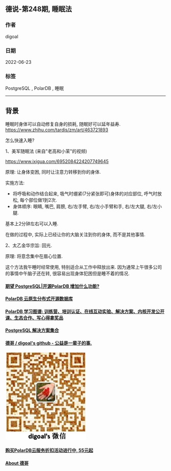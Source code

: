 ## 德说-第248期, 睡眠法               
                                                                                      
### 作者                                                                                      
digoal                                                                                      
                                                                                      
### 日期                                                                                      
2022-06-23                                                                          
                                                                                      
### 标签                                                                                      
PostgreSQL , PolarDB , 睡眠                                                                  
                                                                                      
----                                                                        
                                                                                      
## 背景     
睡眠时身体可以自动修复自身的损耗, 随眠好可以延年益寿.     https://www.zhihu.com/tardis/zm/art/463721893    
  
怎么快速入睡?   
  
1、美军随眠法 (来自"老高和小茉"的视频)  
  
https://www.ixigua.com/6952084224207749645  
  
原理: 让身体变困, 同时让注意力转移到你的身体.    
  
实施方法:   
- 将呼吸和动作结合起来, 吸气时绷紧(7分紧张即可)身体的对应部位, 呼气时放松, 每个部位做1到2次.   
- 身体顺序: 眼睛, 嘴巴, 肩膀, 右/左手臂, 右/左小手臂和手, 右/左大腿, 右/左小腿.    
  
基本上2分钟左右可以入睡.     
  
在做的过程中, 实际上已经让你的大脑关注到你的身体, 而不是其他事情.  
  
  
2、太乙金华宗旨: 回光.    
  
原理: 将意念集中在眉心位置.    
  
这个方法我午睡时经常使用, 特别适合从工作中释放出来. 因为通常上午很多公司的事情中午脑子还在转, 很容易出现身体犯困但是睡不着的情况.    
  
  
  
#### [期望 PostgreSQL|开源PolarDB 增加什么功能?](https://github.com/digoal/blog/issues/76 "269ac3d1c492e938c0191101c7238216")
  
  
#### [PolarDB 云原生分布式开源数据库](https://github.com/ApsaraDB "57258f76c37864c6e6d23383d05714ea")
  
  
#### [PolarDB 学习图谱: 训练营、培训认证、在线互动实验、解决方案、内核开发公开课、生态合作、写心得拿奖品](https://www.aliyun.com/database/openpolardb/activity "8642f60e04ed0c814bf9cb9677976bd4")
  
  
#### [PostgreSQL 解决方案集合](../201706/20170601_02.md "40cff096e9ed7122c512b35d8561d9c8")
  
  
#### [德哥 / digoal's github - 公益是一辈子的事.](https://github.com/digoal/blog/blob/master/README.md "22709685feb7cab07d30f30387f0a9ae")
  
  
![digoal's wechat](../pic/digoal_weixin.jpg "f7ad92eeba24523fd47a6e1a0e691b59")
  
  
#### [购买PolarDB云服务折扣活动进行中, 55元起](https://www.aliyun.com/activity/new/polardb-yunparter?userCode=bsb3t4al "e0495c413bedacabb75ff1e880be465a")
  
  
#### [About 德哥](https://github.com/digoal/blog/blob/master/me/readme.md "a37735981e7704886ffd590565582dd0")
  
